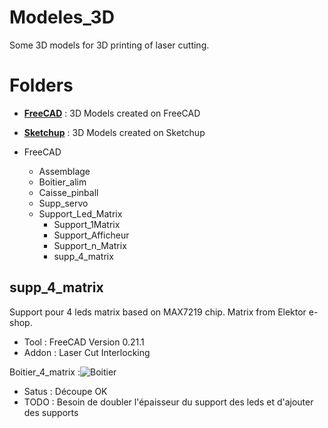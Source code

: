 # Modeles_3D
Some 3D models for 3D printing of laser cutting.

# Folders

* [**FreeCAD**](/Models_3D/FreeCAD) : 3D Models created on FreeCAD
* [**Sketchup**](/Models_3D/Sketchup) : 3D Models created on Sketchup

* FreeCAD
  * Assemblage
  * Boitier_alim
  * Caisse_pinball
  * Supp_servo
  * Support_Led_Matrix
	* Support_1Matrix
	* Support_Afficheur
	* Support_n_Matrix
	* supp_4_matrix
	
## supp_4_matrix
Support pour 4 leds matrix based on MAX7219 chip. Matrix from Elektor e-shop.

* Tool  : FreeCAD Version 0.21.1
* Addon : Laser Cut Interlocking

Boitier_4_matrix :![Boitier](/Models_3D/FreeCAD/Support_Led_Matrix/supp_4_matrix/Boitier_4_matrix.png)

* Satus : Découpe OK
* TODO  : Besoin de doubler l'épaisseur du support des leds et d'ajouter des supports

